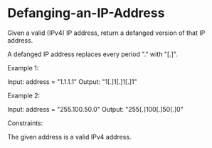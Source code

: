 # Defanging-an-IP-Address


Given a valid (IPv4) IP address, return a defanged version of that IP address.

A defanged IP address replaces every period "." with "[.]".



Example 1:

Input: address = "1.1.1.1"
Output: "1[.]1[.]1[.]1"


Example 2:

Input: address = "255.100.50.0"
Output: "255[.]100[.]50[.]0"
 

Constraints:

The given address is a valid IPv4 address.
